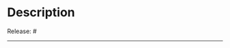 # Description

<!---
Describe the content of your PR.
Here, you should explain what the changes do
and why they are being added.

The title and description of your PR should respect the git commit
message style guide (see [contributing.md](https://github.com/marier-nico/pygpg/blob/main/.github/contributing.md)),
because they will be used to create a commit.
-->

Release: #<!-- replace this comment with [patch|minor|major|none] -->

<!---
You can omit to specify the release if a new version of pygpg should
not be published to PyPi. If you do, the different values have the
following meaning :

1. major for incompatible API changes,
2. minor for added functionality (backwards compatible), and
3. patch for backwards compatible bug fixes.
-->

---

<!---
Anything in this section (below the `---`) will not be used as the
commit message for the squashed commit, so feel free to write anything
here! If you have questions or things to point out, this is the place
to put it.
-->
